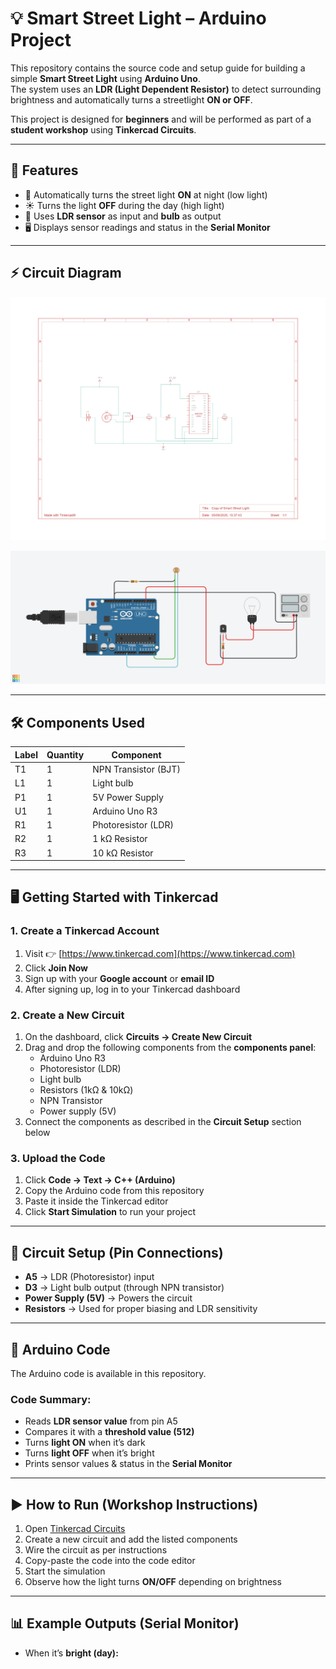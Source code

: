 # 💡 Smart Street Light – Arduino Project

This repository contains the source code and setup guide for building a simple **Smart Street Light** using **Arduino Uno**.  
The system uses an **LDR (Light Dependent Resistor)** to detect surrounding brightness and automatically turns a streetlight **ON or OFF**.

This project is designed for **beginners** and will be performed as part of a **student workshop** using **Tinkercad Circuits**.

---

## 📌 Features
- 🌙 Automatically turns the street light **ON** at night (low light)  
- ☀️ Turns the light **OFF** during the day (high light)  
- 🔧 Uses **LDR sensor** as input and **bulb** as output  
- 🖥️ Displays sensor readings and status in the **Serial Monitor**  

---

## ⚡ Circuit Diagram

![Circuit Diagram](./circuit.jpg)


![Circuit Diagram](./circuit2.png)


---

## 🛠️ Components Used

| Label | Quantity | Component |
|-------|----------|-----------|
| T1    | 1 | NPN Transistor (BJT) |
| L1    | 1 | Light bulb |
| P1    | 1 | 5V Power Supply |
| U1    | 1 | Arduino Uno R3 |
| R1    | 1 | Photoresistor (LDR) |
| R2    | 1 | 1 kΩ Resistor |
| R3    | 1 | 10 kΩ Resistor |

---

## 🖥️ Getting Started with Tinkercad

### 1. Create a Tinkercad Account
1. Visit 👉 [https://www.tinkercad.com](https://www.tinkercad.com)  
2. Click **Join Now**  
3. Sign up with your **Google account** or **email ID**  
4. After signing up, log in to your Tinkercad dashboard  

### 2. Create a New Circuit
1. On the dashboard, click **Circuits → Create New Circuit**  
2. Drag and drop the following components from the **components panel**:
   - Arduino Uno R3  
   - Photoresistor (LDR)  
   - Light bulb  
   - Resistors (1kΩ & 10kΩ)  
   - NPN Transistor  
   - Power supply (5V)  
3. Connect the components as described in the **Circuit Setup** section below  

### 3. Upload the Code
1. Click **Code → Text → C++ (Arduino)**  
2. Copy the Arduino code from this repository  
3. Paste it inside the Tinkercad editor  
4. Click **Start Simulation** to run your project  

---

## 🔌 Circuit Setup (Pin Connections)

- **A5** → LDR (Photoresistor) input  
- **D3** → Light bulb output (through NPN transistor)  
- **Power Supply (5V)** → Powers the circuit  
- **Resistors** → Used for proper biasing and LDR sensitivity  

---

## 📜 Arduino Code

The Arduino code is available in this repository.  

### Code Summary:
- Reads **LDR sensor value** from pin A5  
- Compares it with a **threshold value (512)**  
- Turns **light ON** when it’s dark  
- Turns **light OFF** when it’s bright  
- Prints sensor values & status in the **Serial Monitor**  

---

## ▶️ How to Run (Workshop Instructions)
1. Open [Tinkercad Circuits](https://www.tinkercad.com)  
2. Create a new circuit and add the listed components  
3. Wire the circuit as per instructions  
4. Copy-paste the code into the code editor  
5. Start the simulation  
6. Observe how the light turns **ON/OFF** depending on brightness  

---

## 📊 Example Outputs (Serial Monitor)

- When it’s **bright (day):**



